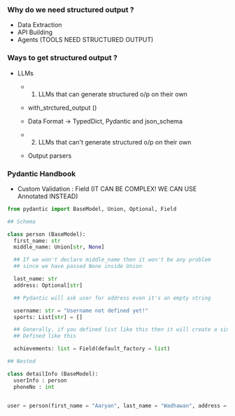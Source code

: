 ### Why do we need structured output ?

- Data Extraction
- API Building
- Agents (TOOLS NEED STRUCTURED OUTPUT)

### Ways to get structured output ?

- LLMs

  - 1. LLMs that can generate structured o/p on their own
  - with_strctured_output ()
  - Data Format -> TypedDict, Pydantic and json_schema

  - 2. LLMs that can't generate structured o/p on their own
  - Output parsers

### Pydantic Handbook

- Custom Validation : Field (IT CAN BE COMPLEX! WE CAN USE Annotated INSTEAD)

```python
from pydantic import BaseModel, Union, Optional, Field

## Schema

class person (BaseModel):
  first_name: str
  middle_name: Union[str, None]

  ## If we won't declare middle_name then it won't be any problem
  ## since we have passed None inside Union

  last_name: str
  address: Optional[str]

  ## Pydantic will ask user for address even it's an empty string

  username: str = "Username not defined yet!"
  sports: List[str] = []

  ## Generally, if you defined list like this then it will create a single one for all the instances
  ## Defined like this

  achievements: list = Field(default_factory = list)

## Nested

class detailInfo (BaseModel):
  userInfo : person
  phoneNo : int


user = person(first_name = "Aaryan", last_name = "Wadhawan", address = "", )
```
